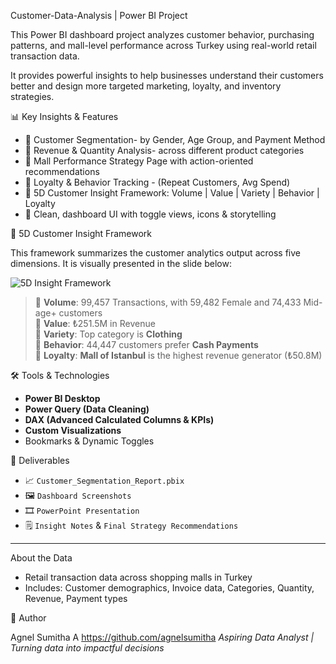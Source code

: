 Customer-Data-Analysis | Power BI Project

This Power BI dashboard project analyzes customer behavior, purchasing patterns, and mall-level performance across Turkey using real-world retail transaction data.

It provides powerful insights to help businesses understand their customers better and design more targeted marketing, loyalty, and inventory strategies.



📊 Key Insights & Features

- 📂 Customer Segmentation- by Gender, Age Group, and Payment Method
- 💸 Revenue & Quantity Analysis- across different product categories
- 🏬 Mall Performance Strategy Page with action-oriented recommendations
- 🎯 Loyalty & Behavior Tracking - (Repeat Customers, Avg Spend)
- 🧠 5D Customer Insight Framework: Volume | Value | Variety | Behavior | Loyalty
- 🎨 Clean, dashboard UI with toggle views, icons & storytelling



 🧠 5D Customer Insight Framework

This framework summarizes the customer analytics output across five dimensions. It is visually presented in the slide below:

![5D Insight Framework](./5D_Customer_Framework.png)

> 🔹 **Volume**: 99,457 Transactions, with 59,482 Female and 74,433 Mid-age+ customers  
> 🔹 **Value**: ₺251.5M in Revenue  
> 🔹 **Variety**: Top category is **Clothing**  
> 🔹 **Behavior**: 44,447 customers prefer **Cash Payments**  
> 🔹 **Loyalty**: **Mall of Istanbul** is the highest revenue generator (₺50.8M)



 🛠️ Tools & Technologies

- **Power BI Desktop**
- **Power Query (Data Cleaning)**
- **DAX (Advanced Calculated Columns & KPIs)**
- **Custom Visualizations**
- Bookmarks & Dynamic Toggles



📁 Deliverables

- 📈 `Customer_Segmentation_Report.pbix`
- 🖼️ `Dashboard Screenshots`
- 🎞️ `PowerPoint Presentation`
- 🗒️ `Insight Notes` & `Final Strategy Recommendations`

---

About the Data

- Retail transaction data across shopping malls in Turkey
- Includes: Customer demographics, Invoice data, Categories, Quantity, Revenue, Payment types



 👤 Author

Agnel Sumitha A https://github.com/agnelsumitha
*Aspiring Data Analyst | Turning data into impactful decisions*
